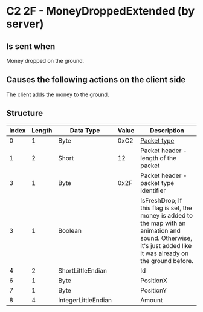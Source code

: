 # C2 2F - MoneyDroppedExtended (by server)

## Is sent when

Money dropped on the ground.

## Causes the following actions on the client side

The client adds the money to the ground.

## Structure

| Index | Length | Data Type | Value | Description |
|-------|--------|-----------|-------|-------------|
| 0 | 1 |   Byte   | 0xC2  | [Packet type](PacketTypes.md) |
| 1 | 2 |    Short   |   12   | Packet header - length of the packet |
| 3 | 1 |    Byte   | 0x2F  | Packet header - packet type identifier |
| 3 | 1 | Boolean |  | IsFreshDrop; If this flag is set, the money is added to the map with an animation and sound. Otherwise, it's just added like it was already on the ground before. |
| 4 | 2 | ShortLittleEndian |  | Id |
| 6 | 1 | Byte |  | PositionX |
| 7 | 1 | Byte |  | PositionY |
| 8 | 4 | IntegerLittleEndian |  | Amount |